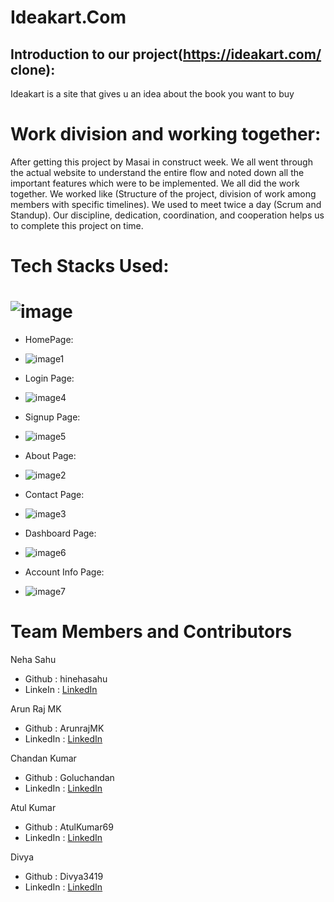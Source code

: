 # Ideakart.Com
## Introduction to our project(https://ideakart.com/ clone):

Ideakart is a site that gives u an idea about the book you want to buy

# Work division and working together:

After getting this project by Masai in construct week. 
We all went through the actual website to understand the entire flow and noted down all the important features which were to be implemented. 
We all did the work together. We worked like (Structure of the project, 
division of work among members with specific timelines). We used to meet twice a day (Scrum and Standup). 
Our discipline, dedication, coordination, and cooperation helps us to complete this project on time.

# Tech Stacks Used:
# ![image](https://user-images.githubusercontent.com/97446828/171631572-e1f0f81e-b026-47bf-a338-41c602dec12f.png)


* HomePage:
* ![image1](https://user-images.githubusercontent.com/97446828/171635138-e410783f-d891-41f2-b139-c6676dddade0.jpeg)

* Login Page: 
* ![image4](https://user-images.githubusercontent.com/97446828/171635332-c7d14804-a982-4a2d-aba3-203a81ee5d0d.jpeg)
 
* Signup Page:
* ![image5](https://user-images.githubusercontent.com/97446828/171635372-9da06f0a-ea57-433e-9bc3-63047b6e100b.jpeg)

* About Page:
* ![image2](https://user-images.githubusercontent.com/97446828/171635248-12f61a44-cb6f-4588-9833-158da1abfa3e.jpeg)

* Contact Page:
* ![image3](https://user-images.githubusercontent.com/97446828/171635290-a6d2e4b8-0ce7-445c-9edf-79ea22faf0b3.jpeg)

* Dashboard Page:
* ![image6](https://user-images.githubusercontent.com/97446828/171635405-ba7b6825-498c-4acb-a2e3-b6e47eb867f4.jpeg)

* Account Info Page: 
* ![image7](https://user-images.githubusercontent.com/97446828/171635430-943c54b1-36a8-4f62-a2e8-9a35b34454c1.jpeg)



# Team Members and Contributors
Neha Sahu
* Github : hinehasahu
* LinkeIn : [LinkedIn](https://www.linkedin.com/in/neha-sahu-/)

Arun Raj MK
* Github : ArunrajMK
* LinkedIn : [LinkedIn](https://www.linkedin.com/in/arunraj-mk-45241b237/)

Chandan Kumar
* Github : Goluchandan
* LinkedIn : [LinkedIn](https://www.linkedin.com/in/chandan-kumar-8b0284205/)

Atul Kumar 
* Github : AtulKumar69
* LinkedIn : [LinkedIn](https://www.linkedin.com/in/atul-kumar-panigrahi-a7969121a/)

Divya 
* Github : Divya3419
* LinkedIn : [LinkedIn](https://www.linkedin.com/in/divya-jain-456a50197/)
